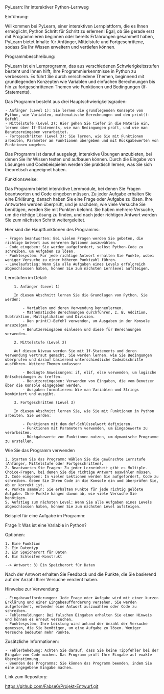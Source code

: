 
PyLearn: Ihr interaktiver Python-Lernweg

Einführung:

Willkommen bei PyLearn, einer interaktiven Lernplattform, die es Ihnen ermöglicht, Python Schritt für Schritt zu erlernen! Egal, ob Sie gerade erst mit Programmieren beginnen oder bereits Erfahrungen gesammelt haben, PyLearn bietet Inhalte für Anfänger, Mittelstufe und Fortgeschrittene, sodass Sie Ihr Wissen erweitern und vertiefen können.


Programmbeschreibung:

PyLearn ist ein Lernprogramm, das aus verschiedenen Schwierigkeitsstufen besteht und Ihnen hilft, Ihre Programmierkenntnisse in Python zu verbessern. Es führt Sie durch verschiedene Themen, beginnend mit grundlegenden Konzepten wie Variablen und einfachen Berechnungen bis hin zu fortgeschrittenen Themen wie Funktionen und Bedingungen (If-Statements).


Das Programm besteht aus drei Hauptschwierigkeitsgraden:

    - Anfänger (Level 1): Sie lernen die grundlegenden Konzepte von Python, wie Variablen, mathematische Berechnungen und den print()-Befehl.
    - Mittelstufe (Level 2): Hier gehen Sie tiefer in die Materie ein, lernen über If-Statements, wie man Bedingungen prüft, und wie man Benutzereingaben verarbeitet.
    - Fortgeschritten (Level 3): Sie lernen, wie Sie mit Funktionen arbeiten, Parameter an Funktionen übergeben und mit Rückgabewerten von Funktionen umgehen.

Das Programm ist darauf ausgelegt, interaktive Übungen anzubieten, bei denen Sie Ihr Wissen testen und aufbauen können. Durch die Eingabe von Lösungen und Codebeispielen werden Sie praktisch lernen, was Sie sich theoretisch angeeignet haben.


Funktionsweise:

Das Programm bietet interaktive Lernmodule, bei denen Sie Fragen beantworten und Code eingeben müssen. Zu jeder Aufgabe erhalten Sie eine Erklärung, danach haben Sie eine Frage oder Aufgabe zu lösen. Ihre Antworten werden überprüft, und je nachdem, wie viele Versuche Sie benötigen, werden Sie mit Punkten belohnt. Sie haben mehrere Versuche, um die richtige Lösung zu finden, und nach jeder richtigen Antwort werden Sie zum nächsten Schritt weitergeleitet.

Hier sind die Hauptfunktionen des Programms:

    - Fragen beantworten: Bei vielen Fragen werden Sie gebeten, die richtige Antwort aus mehreren Optionen auszuwählen.
    - Code eingeben: Sie werden aufgefordert, selbst Python-Code zu schreiben, um Aufgaben zu lösen.
    - Punktesystem: Für jede richtige Antwort erhalten Sie Punkte, wobei weniger Versuche zu einer höheren Punktzahl führen.
    - Levelaufstieg: Wenn Sie alle Aufgaben eines Levels erfolgreich abgeschlossen haben, können Sie zum nächsten Lernlevel aufsteigen.


Lernstufen im Detail:

        1. Anfänger (Level 1)

        In diesem Abschnitt lernen Sie die Grundlagen von Python. Sie werden:

            - Variablen und deren Verwendung kennenlernen.
            - Mathematische Berechnungen durchführen, z. B. Addition, Subtraktion, Multiplikation und Division.
            - Den print()-Befehl verwenden, um Ausgaben in der Konsole anzuzeigen.
            - Benutzereingaben einlesen und diese für Berechnungen verwenden.

        2. Mittelstufe (Level 2)

        Auf diesem Niveau werden Sie mit If-Statements und deren Verwendung vertraut gemacht. Sie werden lernen, wie Sie Bedingungen überprüfen und darauf basierend unterschiedliche Codeabschnitte ausführen. Weitere Themen umfassen:

            - Bedingte Anweisungen: if, elif, else verwenden, um logische Entscheidungen zu treffen.
            - Benutzereingaben: Verwenden von Eingaben, die vom Benutzer über die Konsole eingegeben werden.
            - Ausgaben formatieren: Wie man Variablen und Strings kombiniert und ausgibt.

        3. Fortgeschritten (Level 3)

        In diesem Abschnitt lernen Sie, wie Sie mit Funktionen in Python arbeiten. Sie werden:

            - Funktionen mit dem def-Schlüsselwort definieren.
            - Funktionen mit Parametern verwenden, um Eingabewerte zu verarbeiten.
            - Rückgabewerte von Funktionen nutzen, um dynamische Programme zu erstellen.

Wie Sie das Programm verwenden

    1. Starten Sie das Programm: Wählen Sie die gewünschte Lernstufe (Anfänger, Mittelstufe oder Fortgeschritten).
    2. Beantworten Sie Fragen: Zu jeder Lerneinheit gibt es Multiple-Choice-Fragen, bei denen Sie die richtige Antwort auswählen müssen.
    3. Code eingeben: In vielen Lektionen werden Sie aufgefordert, Code zu schreiben. Geben Sie Ihren Code in die Konsole ein und überprüfen Sie, ob er korrekt ist.
    4. Punkte sammeln: Sie erhalten Punkte für jede richtig gelöste Aufgabe. Ihre Punkte hängen davon ab, wie viele Versuche Sie benötigen.
    5. Aufstieg zum nächsten Level: Wenn Sie alle Aufgaben eines Levels abgeschlossen haben, können Sie zum nächsten Level aufsteigen.


Beispiel für eine Aufgabe im Programm:

Frage 1: Was ist eine Variable in Python?

Optionen:

    1. Eine Funktion
    2. Ein Datentyp
    3. Ein Speicherort für Daten
    4. Ein Schleifen-Konstrukt
    
    --> Antwort: 3) Ein Speicherort für Daten

Nach der Antwort erhalten Sie Feedback und die Punkte, die Sie basierend auf der Anzahl Ihrer Versuche verdient haben.


Hinweise zur Verwendung:

    - Eingabeaufforderungen: Jede Frage oder Aufgabe wird mit einer kurzen Erklärung und einer Eingabeaufforderung versehen. Sie werden aufgefordert, entweder eine Antwort auszuwählen oder Code zu schreiben.
    - Fehlermeldungen: Bei falschen Eingaben erhalten Sie einen Hinweis und können es erneut versuchen.
    - Punktesystem: Ihre Leistung wird anhand der Anzahl der Versuche gemessen, die Sie benötigen, um eine Aufgabe zu lösen. Weniger Versuche bedeuten mehr Punkte.


Zusätzliche Informationen:

    - Fehlerbehebung: Achten Sie darauf, dass Sie keine Tippfehler bei der Eingabe von Code machen. Das Programm prüft Ihre Eingabe auf exakte Übereinstimmung.
    - Beenden des Programms: Sie können das Programm beenden, indem Sie eine angegebene Eingabe machen.


Link zum Repository:

https://github.com/Fabse6/Projekt-Entwurf.git